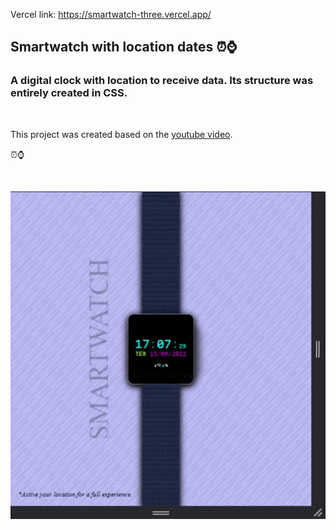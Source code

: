 Vercel link: https://smartwatch-three.vercel.app/

## Smartwatch with location dates ⏰⌚

### A digital clock with location to receive data. Its structure was entirely created in CSS.

<br>

This project was created based on the <a href="https://www.youtube.com/watch?v=WOxS0uiVyMg&t=448s">youtube video</a>.

⏰⌚

<br>

![Smartwatch image exemple](images/readme.gif)
